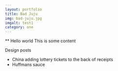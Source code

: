 ```yaml
---
layout: portfolio
title: Bad Juju
img: bad-juju.jpg
imgalt: test1
category: one
---
```


** Hello world
This is some content

Design posts
 - China adding lottery tickets to the back of receipts
 - Huffmans sauce
